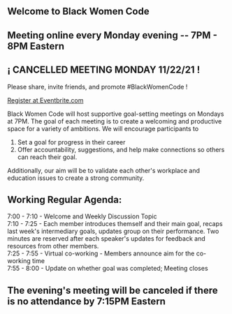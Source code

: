 ## Welcome to Black Women Code
## Meeting online every Monday evening -- 7PM - 8PM Eastern
## ¡ CANCELLED MEETING MONDAY 11/22/21 !

Please share, invite friends, and promote #BlackWomenCode !

 <a href="https://www.eventbrite.com/e/black-women-code-tickets-170363768618?aff=MainSite">Register at Eventbrite.com</a>
 
Black Women Code will host supportive goal-setting meetings on Mondays at 7PM. The goal of each meeting is to create a welcoming and productive space for a variety of ambitions. We will encourage participants to 
1. Set a goal for progress in their career 
2. Offer accountability, suggestions, and help make connections so others can reach their goal.

Additionally, our aim will be to validate each other's workplace and education issues to create a strong community.

## Working Regular Agenda:
7:00 - 7:10 - Welcome and Weekly Discussion Topic\
7:10 - 7:25 - Each member introduces themself and their main goal, recaps last week's intermediary goals, updates group on their performance. Two minutes are reserved after each speaker's updates for feedback and resources from other members.\
7:25 - 7:55 - Virtual co-working - Members announce aim for the co-working time\
7:55 - 8:00 - Update on whether goal was completed; Meeting closes

## The evening's meeting will be canceled if there is no attendance by 7:15PM Eastern

